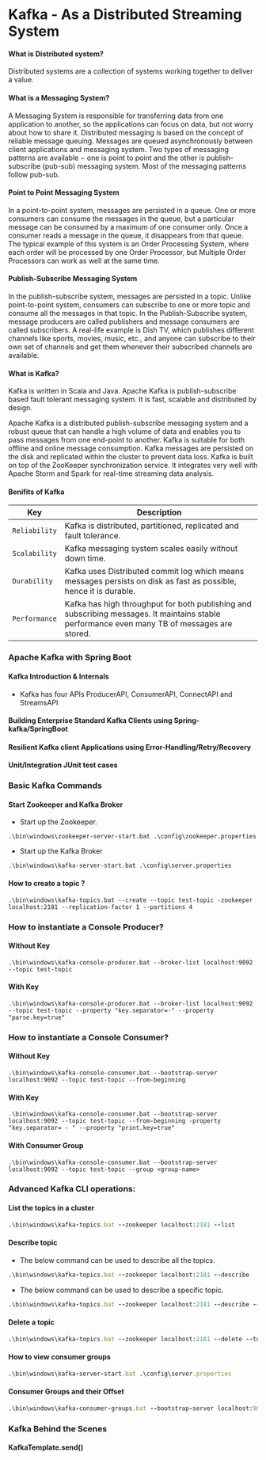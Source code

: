 # Kafka - As a Distributed Streaming System
#### What is Distributed system?
<p>Distributed systems are a collection of systems working together to deliver a value.</p>

#### What is a Messaging System?
<p>A Messaging System is responsible for transferring data from one application to another, so the applications can focus on data, but not worry about how to share it. Distributed messaging is based on the concept of reliable message queuing. Messages are queued asynchronously between client applications and messaging system. Two types of messaging patterns are available − one is point to point and the other is publish-subscribe (pub-sub) messaging system. Most of the messaging patterns follow pub-sub.</p>

#### Point to Point Messaging System
<p>In a point-to-point system, messages are persisted in a queue. One or more consumers can consume the messages in the queue, but a particular message can be consumed by a maximum of one consumer only. Once a consumer reads a message in the queue, it disappears from that queue. The typical example of this system is an Order Processing System, where each order will be processed by one Order Processor, but Multiple Order Processors can work as well at the same time.</p>

#### Publish-Subscribe Messaging System
<p>In the publish-subscribe system, messages are persisted in a topic. Unlike point-to-point system, consumers can subscribe to one or more topic and consume all the messages in that topic. In the Publish-Subscribe system, message producers are called publishers and message consumers are called subscribers. A real-life example is Dish TV, which publishes different channels like sports, movies, music, etc., and anyone can subscribe to their own set of channels and get them whenever their subscribed channels are available.</p>

#### What is Kafka?
<p>Kafka is written in Scala and Java. Apache Kafka is publish-subscribe based fault tolerant messaging system. It is fast, scalable and distributed by design.</p>
<p>Apache Kafka is a distributed publish-subscribe messaging system and a robust queue that can handle a high volume of data and enables you to pass messages from one end-point to another. Kafka is suitable for both offline and online message consumption. Kafka messages are persisted on the disk and replicated within the cluster to prevent data loss. Kafka is built on top of the ZooKeeper synchronization service. It integrates very well with Apache Storm and Spark for real-time streaming data analysis.</p>

#### Benifits of Kafka
|Key|Description|
|---|---|
|`Reliability`|Kafka is distributed, partitioned, replicated and fault tolerance.|
|`Scalability`|Kafka messaging system scales easily without down time.|
|`Durability`|Kafka uses Distributed commit log which means messages persists on disk as fast as possible, hence it is durable.|
|`Performance`|Kafka has high throughput for both publishing and subscribing messages. It maintains stable performance even many TB of messages are stored.|

### Apache Kafka with Spring Boot

#### Kafka Introduction & Internals
- Kafka has four APIs ProducerAPI, ConsumerAPI, ConnectAPI and StreamsAPI
#### Building Enterprise Standard Kafka Clients using Spring-kafka/SpringBoot
#### Resilient Kafka client Applications using Error-Handling/Retry/Recovery
#### Unit/Integration JUnit test cases

### Basic Kafka Commands

#### Start Zookeeper and Kafka Broker
- Start up the Zookeeper.
```
.\bin\windows\zookeeper-server-start.bat .\config\zookeeper.properties
```
- Start up the Kafka Broker
```
.\bin\windows\kafka-server-start.bat .\config\server.properties
```
#### How to create a topic ?
```
.\bin\windows\kafka-topics.bat --create --topic test-topic -zookeeper localhost:2181 --replication-factor 1 --partitions 4
```
### How to instantiate a Console Producer?
#### Without Key
```
.\bin\windows\kafka-console-producer.bat --broker-list localhost:9092 --topic test-topic
```
#### With Key
```
.\bin\windows\kafka-console-producer.bat --broker-list localhost:9092 --topic test-topic --property "key.separator=-" --property "parse.key=true"
```
### How to instantiate a Console Consumer?
#### Without Key
```
.\bin\windows\kafka-console-consumer.bat --bootstrap-server localhost:9092 --topic test-topic --from-beginning
```
#### With Key
```
.\bin\windows\kafka-console-consumer.bat --bootstrap-server localhost:9092 --topic test-topic --from-beginning -property "key.separator= - " --property "print.key=true"
```
#### With Consumer Group
```
.\bin\windows\kafka-console-consumer.bat --bootstrap-server localhost:9092 --topic test-topic --group <group-name>
```

### Advanced Kafka CLI operations:

#### List the topics in a cluster
``` ruby
.\bin\windows\kafka-topics.bat --zookeeper localhost:2181 --list
```
#### Describe topic
- The below command can be used to describe all the topics.
``` ruby
.\bin\windows\kafka-topics.bat --zookeeper localhost:2181 --describe
```
- The below command can be used to describe a specific topic.
``` ruby
.\bin\windows\kafka-topics.bat --zookeeper localhost:2181 --describe --topic <topic-name>
```

#### Delete a topic
``` ruby
.\bin\windows\kafka-topics.bat --zookeeper localhost:2181 --delete --topic <topic-name>
```
#### How to view consumer groups
``` ruby
.\bin\windows\kafka-server-start.bat .\config\server.properties
```
#### Consumer Groups and their Offset
``` ruby
.\bin\windows\kafka-consumer-groups.bat --bootstrap-server localhost:9092 --describe --group console-consumer-27773
```
### Kafka Behind the Scenes
#### KafkaTemplate.send()


